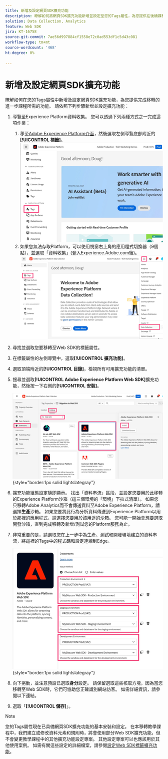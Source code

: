 ```yaml
---
title: 新增及設定網頁SDK擴充功能
description: 瞭解如何將網頁SDK擴充功能新增並設定至您的Tags屬性，為您提供在後續課程中完成移轉所需的功能。
solution: Data Collection, Analytics
feature: Web SDK
jira: KT-16758
source-git-commit: 7ae56d997884cf1558e72c0ad553df1c5d43c081
workflow-type: tm+mt
source-wordcount: '468'
ht-degree: 0%

---
```



# 新增及設定網頁SDK擴充功能

瞭解如何在您的Tags屬性中新增及設定網頁SDK擴充功能，為您提供完成移轉的進一步課程所需的功能。
請依照下列步驟新增並設定擴充功能：

1. 導覽至Experience Platform資料收集。 您可以透過下列兩種方式之一完成這項作業：
   1. 移至[Adobe Experience Platform介面](https://platform.adobe.com/)，然後選取左側導覽底部附近的&#x200B;**[!UICONTROL 標籤]**。
      ![存取標籤1](assets/access-tags-1.jpg)
   1. 如果您無法存取Platform，可以使用視窗右上角的應用程式切換器（9個點），並選取「資料收集」(登入Experience.Adobe.com後)。
      ![存取標籤2](assets/access-tags-2.jpg)
1. 尋找並選取您要移轉至Web SDK的標籤屬性。
1. 在標籤屬性的左側導覽中，選取&#x200B;**[!UICONTROL 擴充功能]**。
1. 選取頂端附近的&#x200B;**[!UICONTROL 目錄]**，檢視所有可用擴充功能的清單。
1. 搜尋並選取&#x200B;**[!UICONTROL Adobe Experience Platform Web SDK]**&#x200B;擴充功能，然後按一下右側的&#x200B;**[!UICONTROL 安裝]**。

   ![尋找網頁SDK擴充功能](assets/find-the-websdk-extension.jpg){style="border:1px solid lightslategray"}

1. 擴充功能組態設定隨即顯示。 找出「資料串流」區段，並設定您要用於此移轉的Experience Platform沙箱（這三個環境的「環境」下拉式清單）。 如果您只移轉Adobe Analytics而不會傳送資料至Adobe Experience Platform，請選擇&#x200B;**生產**&#x200B;沙箱。 如果您要將此行為分析資料傳送到Experience Platform以用於那裡的應用程式，請選擇您要用於該用途的沙箱。 您可能一開始會想要選取開發沙箱，直到完成移轉及新增/測試您的Platform服務為止。
1. 非常重要的是，請選取您在上一步中為生產、測試和開發環境建立的資料串流，將這裡的Tags中的程式碼和設定連線到Edge。

   ![資料流選擇](assets/choose-datastreams.jpg){style="border:1px solid lightslategray"}

1. 向下捲動，並注意預設已選取&#x200B;**身分**&#x200B;設定。 請保留選取這些核取方塊，因為當您移轉至Web SDK時，它們可協助您正確識別網站訪客。 如需詳細資訊，請參閱以下連結。

1. 選取「**[!UICONTROL 儲存]**」。

>[!NOTE]
>
>您的Tags屬性現在已具備網頁SDK擴充功能的基本安裝和設定。 在本移轉教學課程中，我們建立或修改資料元素和規則時，將會使用部分Web SDK擴充功能，但不會變更教學課程中的其他擴充功能設定專案。 其他設定專案可以也應該用於其他使用案例。 如需有關這些設定的詳細檔案，請參閱[設定Web SDK標籤擴充功能](https://experienceleague.adobe.com/en/docs/experience-platform/tags/extensions/client/web-sdk/web-sdk-extension-configuration)。
